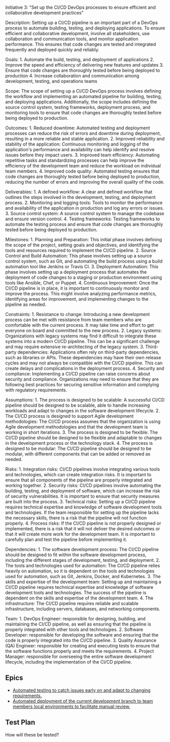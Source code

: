 Initiative 3: "Set up the CI/CD DevOps processes to ensure efficient and collaborative development practices"

Description: Setting up a CI/CD pipeline is an important part of a DevOps process to automate building, testing, and deploying applications. To ensure efficient and collaborative development, involve all stakeholders, use collaboration and communication tools, and monitor application performance. This ensures that code changes are tested and integrated frequently and deployed quickly and reliably.

Goals: 
    1. Automate the build, testing, and deployment of applications
    2. Improve the speed and efficiency of delivering new features and updates
    3. Ensure that code changes are thoroughly tested before being deployed to production
    4. Increase collaboration and communication among development, testing, and operations teams

Scope: The scope of setting up a CI/CD DevOps process involves defining the workflow and implementing an automated pipeline for building, testing, and deploying applications. Additionally, the scope includes defining the source control system, testing frameworks, deployment process, and monitoring tools to ensure that code changes are thoroughly tested before being deployed to production.

Outcomes: 
    1. Reduced downtime: Automated testing and deployment processes can reduce the risk of errors and downtime during deployment, resulting in a more reliable and stable application.
    2. Improved reliability and stability of the application: Continuous monitoring and logging of the application's performance and availability can help identify and resolve issues before they impact users.
    3. Improved team efficiency: Automating repetitive tasks and standardizing processes can help improve the efficiency of the development team and reduce the workload on individual team members.
    4. Improved code quality: Automated testing ensures that code changes are thoroughly tested before being deployed to production, reducing the number of errors and improving the overall quality of the code.

Deliverables: 
    1. A defined workflow: A clear and defined workflow that outlines the steps involved in the development, testing, and deployment process.
    2. Monitoring and logging tools: Tools to monitor the performance and availability of the application in production and log any errors or issues.
    3. Source control system: A source control system to manage the codebase and ensure version control.
    4. Testing frameworks: Testing frameworks to automate the testing process and ensure that code changes are thoroughly tested before being deployed to production.

Milestones: 
    1. Planning and Preparation: This initial phase involves defining the scope of the project, setting goals and objectives, and identifying the tools and resources required to implement the CI/CD pipeline.
    2. Source Control and Build Automation: This phase involves setting up a source control system, such as Git, and automating the build process using a build automation tool like Jenkins or Travis CI.
    3. Deployment Automation: This phase involves setting up a deployment process that automates the deployment of code changes to a staging or production environment using tools like Ansible, Chef, or Puppet.
    4. Continuous Improvement: Once the CI/CD pipeline is in place, it is important to continuously monitor and improve the process. This might involve analyzing performance metrics, identifying areas for improvement, and implementing changes to the pipeline as needed.

Constraints: 
    1. Resistance to change: Introducing a new development process can be met with resistance from team members who are comfortable with the current process. It may take time and effort to get everyone on board and committed to the new process.
    2. Legacy systems: Organizations with legacy systems may find it difficult to integrate these systems into a modern CI/CD pipeline. This can be a significant challenge and may require extensive re-architecting of the legacy system.
    3. Third-party dependencies: Applications often rely on third-party dependencies, such as libraries or APIs. These dependencies may have their own release cycles and may not always be compatible with the CI/CD pipeline. This can create delays and complications in the deployment process.
    4. Security and compliance: Implementing a CI/CD pipeline can raise concerns about security and compliance. Organizations may need to ensure that they are following best practices for securing sensitive information and complying with regulatory requirements.

Assumptions: 
    1. The process is designed to be scalable: A successful CI/CD pipeline should be designed to be scalable, able to handle increasing workloads and adapt to changes in the software development lifecycle.
    2. The CI/CD process is designed to support Agile development methodologies: The CI/CD process assumes that the organization is using Agile development methodologies and that the development team is working in short iterations.
    3. The process is designed to be flexible: The CI/CD pipeline should be designed to be flexible and adaptable to changes in the development process or the technology stack.
    4. The process is designed to be modular: The CI/CD pipeline should be designed to be modular, with different components that can be added or removed as needed.

Risks: 
    1. Integration risks: CI/CD pipelines involve integrating various tools and technologies, which can create integration risks. It is important to ensure that all components of the pipeline are properly integrated and working together.
    2. Security risks: CI/CD pipelines involve automating the building, testing, and deployment of software, which can increase the risk of security vulnerabilities. It is important to ensure that security measures are built into the process.
    3. Technical risks: Setting up a CI/CD pipeline requires technical expertise and knowledge of software development tools and technologies. If the team responsible for setting up the pipeline lacks the necessary skills, there is a risk that the pipeline will not function properly.
    4. Process risks: If the CI/CD pipeline is not properly designed or implemented, there is a risk that it will not deliver the desired outcomes or that it will create more work for the development team. It is important to carefully plan and test the pipeline before implementing it.

Dependencies: 
    1. The software development process: The CI/CD pipeline should be designed to fit within the software development process, including the different stages of development, testing, and deployment.
    2. The tools and technologies used for automation: The CI/CD pipeline relies heavily on automation, so it is dependent on the tools and technologies used for automation, such as Git, Jenkins, Docker, and Kubernetes.
    3. The skills and expertise of the development team: Setting up and maintaining a CI/CD pipeline requires technical expertise and knowledge of software development tools and technologies. The success of the pipeline is dependent on the skills and expertise of the development team.
    4. The infrastructure: The CI/CD pipeline requires reliable and scalable infrastructure, including servers, databases, and networking components.

Team: 
    1. DevOps Engineer: responsible for designing, building, and maintaining the CI/CD pipeline, as well as ensuring that the pipeline is properly integrated with other tools and technologies.
    2. Software Developer: responsible for developing the software and ensuring that the code is properly integrated into the CI/CD pipeline.
    3. Quality Assurance (QA) Engineer: responsible for creating and executing tests to ensure that the software functions properly and meets the requirements. 
    4. Project Manager: responsible for overseeing the entire software development lifecycle, including the implementation of the CI/CD pipeline.

## Epics
* [Automated testing to catch issues early on and adapt to changing requirements.](../epics/devops-issues_epic.md)
* [Automated deployment of the current development branch to team members local environments to facilitate manual review.](../epics/devops-deployment_epic.md)

## Test Plan
How will these be tested?